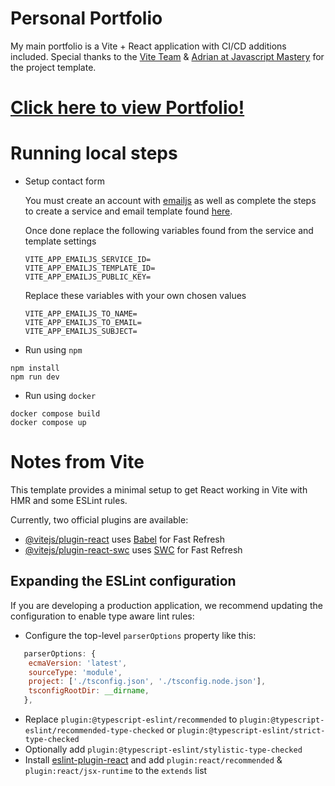# Personal Portfolio

My main portfolio is a Vite + React application with CI/CD additions included. Special thanks to the [Vite Team](https://vitejs.dev/guide/) &amp; [Adrian at Javascript Mastery](https://github.com/adrianhajdin/project_3D_developer_portfolio) for the project template.

# [Click here to view Portfolio!]()

# Running local steps

- Setup contact form

  You must create an account with [emailjs](https://www.emailjs.com/) as well as complete the steps to create a service and email template found [here](https://www.emailjs.com/docs/tutorial/adding-email-service/).

  Once done replace the following variables found from the service and template settings

  ```
  VITE_APP_EMAILJS_SERVICE_ID=
  VITE_APP_EMAILJS_TEMPLATE_ID=
  VITE_APP_EMAILJS_PUBLIC_KEY=
  ```

  Replace these variables with your own chosen values

  ```
  VITE_APP_EMAILJS_TO_NAME=
  VITE_APP_EMAILJS_TO_EMAIL=
  VITE_APP_EMAILJS_SUBJECT=
  ```

- Run using `npm`

```
npm install
npm run dev
```

- Run using `docker`

```
docker compose build
docker compose up
```

# Notes from Vite

This template provides a minimal setup to get React working in Vite with HMR and some ESLint rules.

Currently, two official plugins are available:

- [@vitejs/plugin-react](https://github.com/vitejs/vite-plugin-react/blob/main/packages/plugin-react/README.md) uses [Babel](https://babeljs.io/) for Fast Refresh
- [@vitejs/plugin-react-swc](https://github.com/vitejs/vite-plugin-react-swc) uses [SWC](https://swc.rs/) for Fast Refresh

## Expanding the ESLint configuration

If you are developing a production application, we recommend updating the configuration to enable type aware lint rules:

- Configure the top-level `parserOptions` property like this:

```js
   parserOptions: {
    ecmaVersion: 'latest',
    sourceType: 'module',
    project: ['./tsconfig.json', './tsconfig.node.json'],
    tsconfigRootDir: __dirname,
   },
```

- Replace `plugin:@typescript-eslint/recommended` to `plugin:@typescript-eslint/recommended-type-checked` or `plugin:@typescript-eslint/strict-type-checked`
- Optionally add `plugin:@typescript-eslint/stylistic-type-checked`
- Install [eslint-plugin-react](https://github.com/jsx-eslint/eslint-plugin-react) and add `plugin:react/recommended` & `plugin:react/jsx-runtime` to the `extends` list
